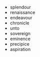 - splendour
- renaissance
- endeavour
- chronicle
- unto
- sovereign
- eminence
- precipice
- aspiration